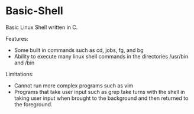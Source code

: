 # Basic-Shell

Basic Linux Shell written in C.

Features:
- Some built in commands such as cd, jobs, fg, and bg
- Ability to execute many linux shell commands in the directories /usr/bin and /bin

Limitations:
- Cannot run more complex programs such as vim
- Programs that take user input such as grep take turns with the shell in taking user input when brought to the background and then returned to the foreground.
